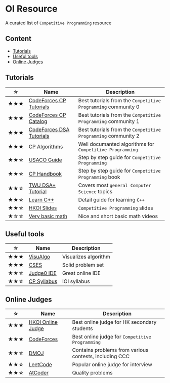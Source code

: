 # OI Resource
A curated list of `Competitive Programming` resource

## Content
- [Tutorials](#Tutorials)
- [Useful tools](#Useful-tools)
- [Online Judges](#Online-Judges)

## Tutorials
|☆|Name|Description|
|-----|-----|-----|
|★★★|[CodeForces CP Tutorials](https://codeforces.com/blog/entry/57282)|Best tutorials from the `Competitive Programming` community 0|
|★★★|[CodeForces CP Catalog](https://codeforces.com/catalog)|Best tutorials from the `Competitive Programming` community 1|
|★★★|[CodeForces DSA Tutorials](https://codeforces.com/blog/entry/13529)|Best tutorials from the `Competitive Programming` community 2|
|★★★|[CP Algorithms](https://cp-algorithms.com)|Well documanted algorithms for `Competitive Programming`|
|★★☆|[USACO Guide](https://usaco.guide)|Step by step guide for `Competitive Programming`|
|★★☆|[CP Handbook](Books/cph.pdf)|Step by step guide for `Competitive Programming` book|
|★★☆|[TWU DSA+ Tutorial](https://web.ntnu.edu.tw/~algo/)|Covers most `general Computer Science` topics|
|★★☆|[Learn C++](https://www.learncpp.com/)|Detail guide for learning `C++`|
|★★☆|[HKOI Slides](https://hkoi.org/en/training-materials/2023/)|`Competitive Programming` slides|
|★☆☆|[Very basic math](https://cemc.uwaterloo.ca/resources/courseware/courseware.html)|Nice and short basic math videos|

## Useful tools
|☆|Name|Description|
|-----|-----|-----|
|★★★|[VisuAlgo](https://visualgo.net/en)|Visualizes algorithm|
|★★★|[CSES](https://cses.fi/problemset/)|Solid problem set|
|★★☆|[Judge0 IDE](https://ide.judge0.com/)|Great online IDE|
|★★☆|[CP Syllabus](https://ioinformatics.org/files/ioi-syllabus-2023.pdf)|IOI syllabus|

## Online Judges
|☆|Name|Description|
|-----|-----|-----|
|★★★|[HKOI Online Judge](https://judge.hkoi.org/)|Best online judge for HK secondary students|
|★★★|[CodeForces](https://codeforces.com/problemset)|Best online judge for `Competitive Programming`|
|★★☆|[DMOJ](https://dmoj.ca/)|Contains problems from various contests, including CCC|
|★★☆|[LeetCode](https://leetcode.com/problemset/)|Popular online judge for interview|
|★★☆|[AtCoder](https://atcoder.jp/home)|Quality problems|

